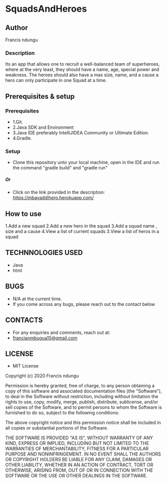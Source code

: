 # SquadsAndHeroes

## Author
Francis ndungu

### Description
Its an app that allows one to recruit a well-balanced team of superheroes,
where at the very least, they should have a name, age, special power and weakness.
The heroes should also have a max size, name, and a cause
a hero can only participate in one Squad at a time.

## Prerequisites & setup
### Prerequisites
* 1.Git.
* 2.Java SDK and Environment
* 3.Java IDE preferably IntelliJIDEA Community or Ultimate Edition.
* 4.Gradle.

### Setup
* Clone this repository unto your local machine, open in the IDE and run the command "gradle build" and "gradle run"
##### Or
* Click on the link provided in the description: https://mbayaddihero.herokuapp.com/

## How to use
1.Add a new squad
2.Add a new hero in the squad
3.Add a squad name , size and a cause
4.View a list of current squads
3.View a list of heros in a squad

## TECHNNOLOGIES USED

* Java
* html

## BUGS

* N/A at the current time.
* If you come across any bugs, please reach out to the contact below

## CONTACTS

* For any enquiries and comments, reach out at: 
* francianmbugua15@gmail.com

## LICENSE

* MIT License

Copyright (c) 2020 Francis ndungu

Permission is hereby granted, free of charge, to any person obtaining a copy
of this software and associated documentation files (the "Software"), to deal
in the Software without restriction, including without limitation the rights
to use, copy, modify, merge, publish, distribute, sublicense, and/or sell
copies of the Software, and to permit persons to whom the Software is
furnished to do so, subject to the following conditions:

The above copyright notice and this permission notice shall be included in all
copies or substantial portions of the Software.

THE SOFTWARE IS PROVIDED "AS IS", WITHOUT WARRANTY OF ANY KIND, EXPRESS OR
IMPLIED, INCLUDING BUT NOT LIMITED TO THE WARRANTIES OF MERCHANTABILITY,
FITNESS FOR A PARTICULAR PURPOSE AND NONINFRINGEMENT. IN NO EVENT SHALL THE
AUTHORS OR COPYRIGHT HOLDERS BE LIABLE FOR ANY CLAIM, DAMAGES OR OTHER
LIABILITY, WHETHER IN AN ACTION OF CONTRACT, TORT OR OTHERWISE, ARISING FROM,
OUT OF OR IN CONNECTION WITH THE SOFTWARE OR THE USE OR OTHER DEALINGS IN THE
SOFTWARE.